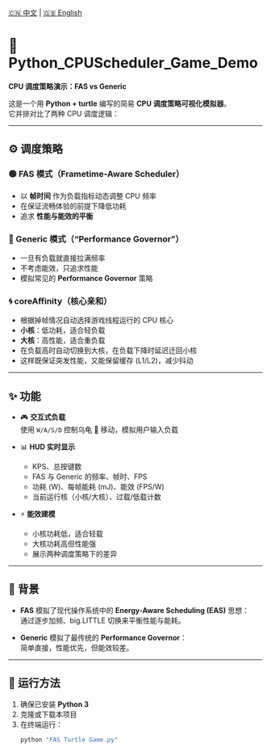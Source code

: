 [🇨🇳 中文](README.md) | [🇬🇧 English](README_EN.md)

# 🐢 Python_CPUScheduler_Game_Demo
**CPU 调度策略演示：FAS vs Generic**

这是一个用 **Python + turtle** 编写的简易 **CPU 调度策略可视化模拟器**。  
它并排对比了两种 CPU 调度逻辑：  

---

## ⚙️ 调度策略

### 🟢 FAS 模式（Frametime-Aware Scheduler）
- 以 **帧时间** 作为负载指标动态调整 CPU 频率  
- 在保证流畅体验的前提下降低功耗  
- 追求 **性能与能效的平衡**  

### 🔴 Generic 模式（“Performance Governor”）
- 一旦有负载就直接拉满频率  
- 不考虑能效，只追求性能  
- 模拟常见的 **Performance Governor** 策略  

### 🌀 coreAffinity（核心亲和）
- 根据掉帧情况自动选择游戏线程运行的 CPU 核心  
- **小核**：低功耗，适合轻负载  
- **大核**：高性能，适合重负载  
- 在负载高时自动切换到大核，在负载下降时延迟迁回小核  
- 这样既保证突发性能，又能保留缓存 (L1/L2)，减少抖动  

---

## ✨ 功能

- 🎮 **交互式负载**  
  使用 `W/A/S/D` 控制乌龟 🐢 移动，模拟用户输入负载  

- 📊 **HUD 实时显示**  
  - KPS、总按键数  
  - FAS 与 Generic 的频率、帧时、FPS  
  - 功耗 (W)、每帧能耗 (mJ)、能效 (FPS/W)  
  - 当前运行核（小核/大核）、过载/低载计数  

- ⚡ **能效建模**  
  - 小核功耗低，适合轻载  
  - 大核功耗高但性能强  
  - 展示两种调度策略下的差异  

---

## 📖 背景

- **FAS** 模拟了现代操作系统中的 **Energy-Aware Scheduling (EAS)** 思想：  
  通过逐步加频、big.LITTLE 切换来平衡性能与能耗。  

- **Generic** 模拟了最传统的 **Performance Governor**：  
  简单直接，性能优先，但能效较差。  

---

## 🚀 运行方法

1. 确保已安装 **Python 3**  
2. 克隆或下载本项目  
3. 在终端运行：  
   ```bash
   python "FAS Turtle Game.py"

